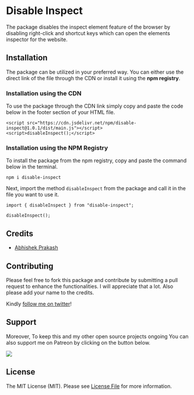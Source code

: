 # Disable Inspect

The package disables the inspect element feature of the browser by disabling right-click and shortcut keys which can open the elements inspector for the website.

## Installation

The package can be utilized in your preferred way. You can either use the direct link of the file through the CDN or install it using the **npm registry**.

### Installation using the CDN

To use the package through the CDN link simply copy and paste the code below in the footer section of your HTML file.

```
<script src="https://cdn.jsdelivr.net/npm/disable-inspect@1.0.1/dist/main.js"></script>
<script>disableInspect();</script>
```

### Installation using the NPM Registry

To install the package from the npm registry, copy and paste the command below in the terminal.

```
npm i disable-inspect
```

Next, import the method `disableInspect` from the package and call it in the file you want to use it.

```
import { disableInspect } from "disable-inspect";

disableInspect();
```

## Credits

- [Abhishek Prakash](https://github.com/abhishek6262)

## Contributing

Please feel free to fork this package and contribute by submitting a pull request to enhance the functionalities. I will appreciate that a lot. Also please add your name to the credits.

Kindly [follow me on twitter](https://twitter.com/_the_shade)!

## Support

Moreover, To keep this and my other open source projects ongoing You can also support me on Patreon by clicking on the button below.

[<img src="https://c5.patreon.com/external/logo/become_a_patron_button.png">](https://www.patreon.com/bePatron?u=5563585)

## License

The MIT License (MIT). Please see [License File](LICENSE) for more information.

